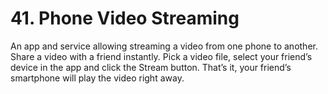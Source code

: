 # 41. Phone Video Streaming

An app and service allowing streaming a video from one phone to another. Share a video with a friend instantly. Pick a video file, select your friend’s device in the app and click the Stream button. That’s it, your friend’s smartphone will play the video right away.
